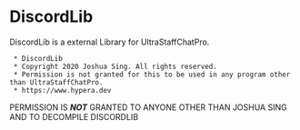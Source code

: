 # DiscordLib
DiscordLib is a external Library for UltraStaffChatPro.
```
 * DiscordLib
 * Copyright 2020 Joshua Sing. All rights reserved.
 * Permission is not granted for this to be used in any program other than UltraStaffChatPro.
 * https://www.hypera.dev
```
PERMISSION IS ***NOT*** GRANTED TO ANYONE OTHER THAN JOSHUA SING AND TO DECOMPILE DISCORDLIB
